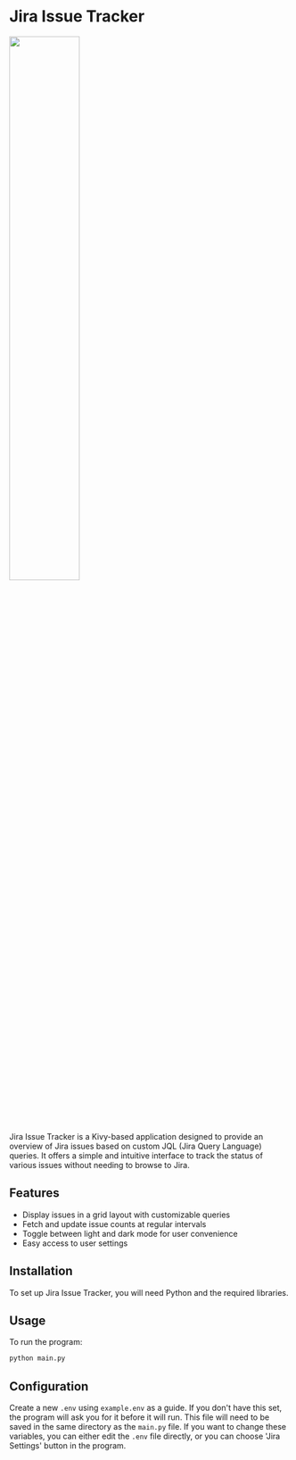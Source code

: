 # Jira Issue Tracker
<img src="https://github.com/star7js/jira-issue-tracker-server/assets/126814341/6b9d8d3e-f3ce-4d8d-a99d-2be30f33c757.png" width="50%" height="50%">

Jira Issue Tracker is a Kivy-based application designed to provide an overview of Jira issues based on custom JQL (Jira Query
Language) queries. It offers a simple and intuitive interface to track the status of various issues without needing to browse to Jira.

## Features

- Display issues in a grid layout with customizable queries
- Fetch and update issue counts at regular intervals
- Toggle between light and dark mode for user convenience
- Easy access to user settings

## Installation

To set up Jira Issue Tracker, you will need Python and the required libraries.

## Usage

To run the program:

```bash
python main.py
```


## Configuration

Create a new `.env` using `example.env` as a guide.
If you don't have this set, the program will ask you for it before it will run.
This file will need to be saved in the same directory as the `main.py` file.
If you want to change these variables, you can either edit the `.env` file directly, or you can choose
'Jira Settings' button in the program.
